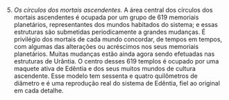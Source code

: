 ﻿5. <em>Os círculos dos mortais ascendentes.</em> A área central dos círculos dos mortais ascendentes é ocupada por um grupo de 619 memoriais planetários, representantes dos mundos habitados do sistema; e essas estruturas são submetidas periodicamente a grandes mudanças. É privilégio dos mortais de cada mundo concordar, de tempos em tempos, com algumas das alterações ou acréscimos nos seus memoriais planetários. Muitas mudanças estão ainda agora sendo efetuadas nas estruturas de Urântia. O centro desses 619 templos é ocupado por uma maquete ativa de Edêntia e dos seus muitos mundos de cultura ascendente. Esse modelo tem sessenta e quatro quilômetros de diâmetro e é uma reprodução real do sistema de Edêntia, fiel ao original em cada detalhe.